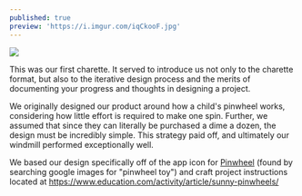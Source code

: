 ```yaml
---
published: true
preview: 'https://i.imgur.com/iqCkooF.jpg'
---
```

![](https://i.imgur.com/iqCkooF.jpg)

This was our first charette. It served to introduce us not only to the charette format, but also to the iterative design process and the merits of documenting your progress and thoughts in designing a project.

We originally designed our product around how a child's pinwheel works, considering how little effort is required to make one spin. Further, we assumed that since they can literally be purchased a dime a dozen, the design must be incredibly simple. This strategy paid off, and ultimately our windmill performed exceptionally well.

We based our design specifically off of the app icon for [Pinwheel](https://play.google.com/store/apps/details?id=com.dmitsoft.pinwheel&hl=en_AU) (found by searching google images for "pinwheel toy") and craft project instructions located at https://www.education.com/activity/article/sunny-pinwheels/
